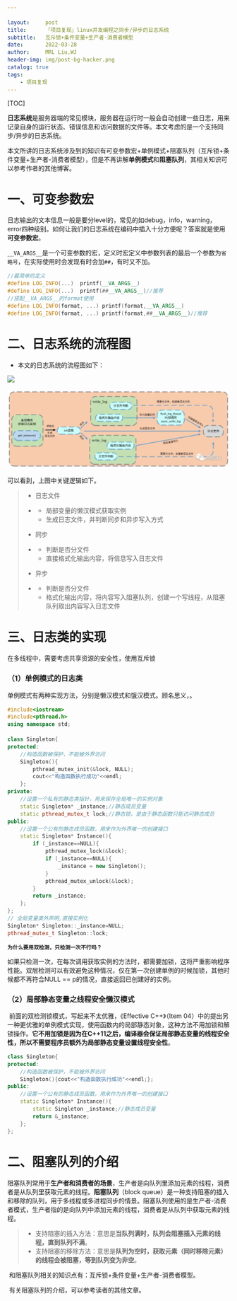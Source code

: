```yaml
---

layout:     post
title:      「项目复现」linux并发编程之同步/异步的日志系统
subtitle:   互斥锁+条件变量+生产者-消费者模型
date:       2022-03-28
author:     MRL Liu,WJ
header-img: img/post-bg-hacker.png
catalog: true
tags:
    - 项目复现
---
```


[TOC]

​		**日志系统**是服务器端的常见模块，服务器在运行时一般会自动创建一些日志，用来记录自身的运行状态、错误信息和访问数据的文件等。本文考虑的是一个支持同步/异步的日志系统。

​		本文所讲的日志系统涉及到的知识有可变参数宏+单例模式+阻塞队列（互斥锁+条件变量+生产者-消费者模型），但是不再讲解**单例模式**和**阻塞队列**，其相关知识可以参考作者的其他博客。

# 一、可变参数宏

​		日志输出的文本信息一般是要分level的，常见的如debug，info，warning，error四种级别。如何让我们的日志系统在编码中插入十分方便呢？答案就是使用**可变参数宏**。

​		`__VA_ARGS__`是一个可变参数的宏，定义时宏定义中参数列表的最后一个参数为`省略号`，在实际使用时会发现有时会加`##`，有时又不加。

```c++
//最简单的定义
#define LOG_INFO(...)  printf(__VA_ARGS__)
#define LOG_INFO(...)  printf(##__VA_ARGS__)//推荐
//搭配__VA_ARGS__的format使用
#define LOG_INFO(format, ...) printf(format,__VA_ARGS__)
#define LOG_INFO(format, ...) printf(format,##__VA_ARGS__)//推荐
```

# 二、日志系统的流程图

-  本文的日志系统的流程图如下：

![]({{site.baseurl}}\img-post\项目复现\2022-03-28-linux并发编程之同步异步的日志系统/日志系统的流程图.png)

![](..//img-post/项目复现/2022-03-28-linux并发编程之同步异步的日志系统/日志系统的流程图.png)

可以看到，上图中关键逻辑如下。

> - 日志文件
>
> - - 局部变量的懒汉模式获取实例
>   - 生成日志文件，并判断同步和异步写入方式
>
> - 同步
>
> - - 判断是否分文件
>   - 直接格式化输出内容，将信息写入日志文件
>
> - 异步
>
> - - 判断是否分文件
>   - 格式化输出内容，将内容写入阻塞队列，创建一个写线程，从阻塞队列取出内容写入日志文件

# 三、日志类的实现

在多线程中，需要考虑共享资源的安全性，使用互斥锁

### （1）单例模式的日志类		

单例模式有两种实现方法，分别是懒汉模式和饿汉模式。顾名思义，。

```c++
#include<iostream>
#include<pthread.h>
using namespace std;

class Singleton{
protected:
    //构造函数被保护，不能被外界访问
    Singleton(){
        pthread_mutex_init(&lock, NULL);
        cout<<"构造函数执行成功"<<endl;
    };
private:
    //设置一个私有的静态类指针，用来保存全局唯一的实例对象
    static Singleton* _instance;//静态成员变量
    static pthread_mutex_t lock;//静态锁，是由于静态函数只能访问静态成员
public:
    //设置一个公有的静态成员函数，用来作为外界唯一的创建接口
    static Singleton* Instance(){ 
        if (_instance==NULL){
            pthread_mutex_lock(&lock);
            if (_instance==NULL){
                _instance = new Singleton();
            }
            pthread_mutex_unlock(&lock);
        }
        return _instance;
    };
};
// 全局变量类外声明,直接实例化
Singleton* Singleton::_instance=NULL;
pthread_mutex_t Singleton::lock;
```

**`为什么要用双检测，只检测一次不行吗？`**		

​		如果只检测一次，在每次调用获取实例的方法时，都需要加锁，这将严重影响程序性能。双层检测可以有效避免这种情况，仅在第一次创建单例的时候加锁，其他时候都不再符合NULL == p的情况，直接返回已创建好的实例。

### （2）局部静态变量之线程安全懒汉模式

​		前面的双检测锁模式，写起来不太优雅，《Effective C++》（Item 04）中的提出另一种更优雅的单例模式实现，使用函数内的局部静态对象，这种方法不用加锁和解锁操作。**它不用加锁是因为在C++11之后，编译器会保证局部静态变量的线程安全性，所以不需要程序员额外为局部静态变量设置线程安全性**。

```c++
class Singleton{
protected:
    //构造函数被保护，不能被外界访问
    Singleton(){cout<<"构造函数执行成功"<<endl;};
public:
    //设置一个公有的静态成员函数，用来作为外界唯一的创建接口
    static Singleton* Instance(){ 
        static Singleton _instance;//静态成员变量
        return &_instance;
    };
};
```

# 二、阻塞队列的介绍

​		阻塞队列常用于**生产者和消费者的场景**，生产者是向队列里添加元素的线程，消费者是从队列里获取元素的线程。**阻塞队列**（block queue）是一种支持阻塞的插入和移除的队列，用于多线程或多进程同步的情景。阻塞队列使用的是生产者-消费者模式，生产者指的是向队列中添加元素的线程，消费者是从队列中获取元素的线程。

> - 支持阻塞的插入方法：意思是**当队列满时，队列会阻塞插入元素的线程，直到队列不满**。
> - 支持阻塞的移除方法：意思是**队列为空时，获取元素（同时移除元素）的线程会被阻塞，等到队列变为非空**。

​		和阻塞队列相关的知识点有：互斥锁+条件变量+生产者-消费者模型。

​		有关阻塞队列的介绍，可以参考读者的其他文章。		
